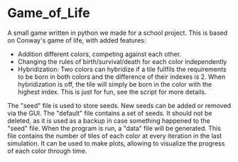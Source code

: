 # Game_of_Life
A small game written in python we made for a school project.
This is based on Conway's game of life, with added features:
- Addition different colors, competing against each other.
- Changing the rules of birth/survival/death for each color independently
- Hybridization: Two colors can hybridize if a tile fullfils the requirements to be born in both colors and the difference of their indexes is 2. When hybridization is off, the tile will simply be born in the color with the highest index. This is just for fun, see the script for more details.

The "seed" file is used to store seeds. New seeds can be added or removed via the GUI.
The "default" file contains a set of seeds. It should not be deleted, as it is used as a backup in case something happened to the "seed" file.
When the program is run, a "data" file will be generated. This file contains the number of tiles of each color at every iteration in the last simulation. It can be used to make plots, allowing to visualize the progress of each color through time.

